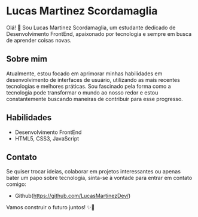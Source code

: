 # Lucas Martinez Scordamaglia

Olá! 👋 Sou Lucas Martinez Scordamaglia, um estudante dedicado de Desenvolvimento FrontEnd, apaixonado por tecnologia e sempre em busca de aprender coisas novas.

## Sobre mim

Atualmente, estou focado em aprimorar minhas habilidades em desenvolvimento de interfaces de usuário, utilizando as mais recentes tecnologias e melhores práticas. Sou fascinado pela forma como a tecnologia pode transformar o mundo ao nosso redor e estou constantemente buscando maneiras de contribuir para esse progresso.

## Habilidades

- Desenvolvimento FrontEnd
- HTML5, CSS3, JavaScript

## Contato

Se quiser trocar ideias, colaborar em projetos interessantes ou apenas bater um papo sobre tecnologia, sinta-se à vontade para entrar em contato comigo:

- Github(https://github.com/LucasMartinezDev/)

Vamos construir o futuro juntos! ✨🚀
